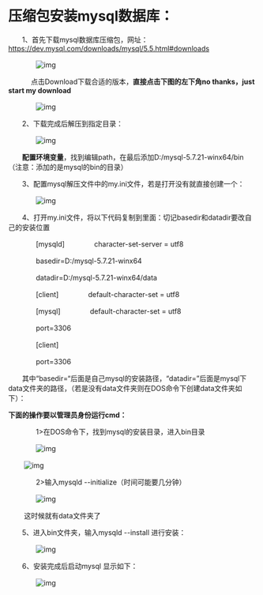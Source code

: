 # 压缩包安装mysql数据库：

　　1、首先下载mysql数据库压缩包，网址：https://dev.mysql.com/downloads/mysql/5.5.html#downloads

　　　　![img](https://images2018.cnblogs.com/blog/1292825/201804/1292825-20180420233832447-129397890.png)

　　　 点击Download下载合适的版本，**直接点击下图的左下角no thanks，just start my download**

　　　　![img](https://images2018.cnblogs.com/blog/1292825/201804/1292825-20180420234402584-822231882.png)

　　2、下载完成后解压到指定目录：

　　　　![img](https://images2018.cnblogs.com/blog/1292825/201804/1292825-20180420235137049-1092368320.png)

　　**配置环境变量**，找到编辑path，在最后添加D:/mysql-5.7.21-winx64/bin（注意：添加的是mysql的bin的目录）

　　3、配置mysql解压文件中的my.ini文件，若是打开没有就直接创建一个：

　　　　![img](https://images2018.cnblogs.com/blog/1292825/201804/1292825-20180420235359047-281679327.png)

　　4、打开my.ini文件，将以下代码复制到里面：切记basedir和datadir要改自己的安装位置　

　　　　[mysqld]
　　　　character-set-server = utf8

　　　　basedir=D:/mysql-5.7.21-winx64

　　　　datadir=D:/mysql-5.7.21-winx64/data

　　　　[client]
　　　　default-character-set = utf8

　　　　[mysql]
　　　　default-character-set = utf8

　　　　port=3306

　　　　[client]

　　　　port=3306

　　其中“basedir=“后面是自己mysql的安装路径，“datadir=”后面是mysql下data文件夹的路径，（若是没有data文件夹则在DOS命令下创建data文件夹如下）：

**下面的操作要以管理员身份运行cmd：**

　　　　1>在DOS命令下，找到mysql的安装目录，进入bin目录

　　　　![img](https://images2018.cnblogs.com/blog/1292825/201804/1292825-20180421000342667-2052415975.png)

　　    ![img](https://img2018.cnblogs.com/blog/1292825/201811/1292825-20181102145038310-1270640844.png)

　　　　2>输入mysqld --initialize（时间可能要几分钟）

　　　　![img](https://img2018.cnblogs.com/blog/1292825/201811/1292825-20181102151845199-858531967.png)

　　   这时候就有data文件夹了

　　5、进入bin文件夹，输入mysqld --install 进行安装：

　　　　![img](https://img2018.cnblogs.com/blog/1292825/201811/1292825-20181102151951234-686749457.png)

　　6、安装完成后启动mysql 显示如下：

　　　　![img](https://img2018.cnblogs.com/blog/1292825/201811/1292825-20181102152029389-1136009622.png)

